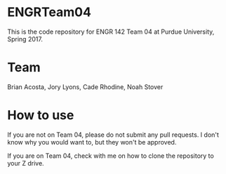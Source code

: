 # ENGRTeam04
This is the code repository for ENGR 142 Team 04
at Purdue University, Spring 2017.

# Team
Brian Acosta,
Jory Lyons,
Cade Rhodine,
Noah Stover

# How to use
If you are not on Team 04, please do not submit any pull requests.
I don't know why you would want to, but they won't be approved.

If you are on Team 04, check with me on how to clone the repository 
to your Z drive.
